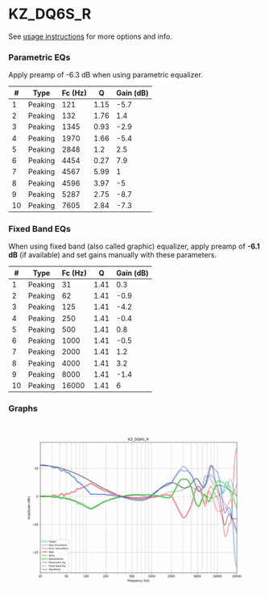 # KZ_DQ6S_R
See [usage instructions](https://github.com/jaakkopasanen/AutoEq#usage) for more options and info.

### Parametric EQs
Apply preamp of -6.3 dB when using parametric equalizer.

|   # | Type    |   Fc (Hz) |    Q |   Gain (dB) |
|-----|---------|-----------|------|-------------|
|   1 | Peaking |       121 | 1.15 |        -5.7 |
|   2 | Peaking |       132 | 1.76 |         1.4 |
|   3 | Peaking |      1345 | 0.93 |        -2.9 |
|   4 | Peaking |      1970 | 1.66 |        -5.4 |
|   5 | Peaking |      2848 | 1.2  |         2.5 |
|   6 | Peaking |      4454 | 0.27 |         7.9 |
|   7 | Peaking |      4567 | 5.99 |         1   |
|   8 | Peaking |      4596 | 3.97 |        -5   |
|   9 | Peaking |      5287 | 2.75 |        -8.7 |
|  10 | Peaking |      7605 | 2.84 |        -7.3 |

### Fixed Band EQs
When using fixed band (also called graphic) equalizer, apply preamp of **-6.1 dB** (if available) and set gains manually with these parameters.

|   # | Type    |   Fc (Hz) |    Q |   Gain (dB) |
|-----|---------|-----------|------|-------------|
|   1 | Peaking |        31 | 1.41 |         0.3 |
|   2 | Peaking |        62 | 1.41 |        -0.9 |
|   3 | Peaking |       125 | 1.41 |        -4.2 |
|   4 | Peaking |       250 | 1.41 |        -0.4 |
|   5 | Peaking |       500 | 1.41 |         0.8 |
|   6 | Peaking |      1000 | 1.41 |        -0.5 |
|   7 | Peaking |      2000 | 1.41 |         1.2 |
|   8 | Peaking |      4000 | 1.41 |         3.2 |
|   9 | Peaking |      8000 | 1.41 |        -1.4 |
|  10 | Peaking |     16000 | 1.41 |         6   |

### Graphs
![](./KZ_DQ6S_R.png)
